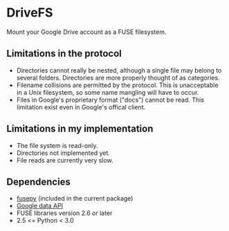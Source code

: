DriveFS
=======

Mount your Google Drive account as a FUSE filesystem.

Limitations in the protocol
-----------

  * Directories cannot really be nested, although a single file may belong to several folders.
    Directories are more properly thought of as categories.
  * Filename collisions are permitted by the protocol. This is unacceptable in a Unix filesystem, 
    so some name mangling will have to occur.
  * Files in Google's proprietary format ("docs") cannot be read. This limitation exist even in Google's
    offical client.

Limitations in my implementation
------------

  * The file system is read-only.
  * Directories not implemented yet.
  * File reads are currently very slow.
 
Dependencies
------------

  * [fusepy](http://code.google.com/p/fusepy/) (included in the current package)
  * [Google data API](http://code.google.com/p/gdata-python-client)
  * FUSE libraries version 2.6 or later
  * 2.5 <= Python < 3.0
